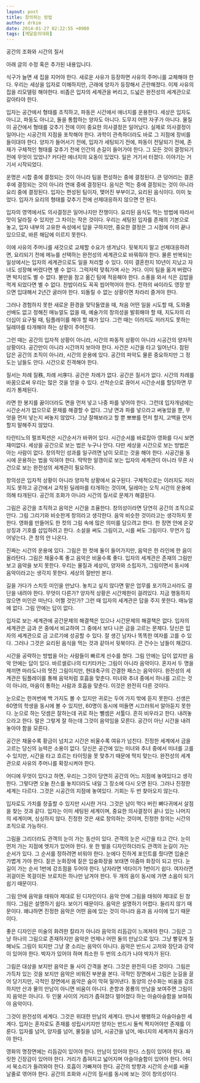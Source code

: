 ```yaml
---
layout: post
title: 창의하는 방법
author: drkim
date: 2014-01-27 02:22:55 +0900
tags: [깨달음의대화]
---
```

공간의 조화와 시간의 질서



아래 글의 수정 혹은 추가된 내용입니다.


  


식구가 늘면 새 집을 지어야 한다. 새로운 사유가 등장하면 사유의 주머니를 교체해야 한다. 우리는 세상을 입자로 이해하지만, 근래에 양자가 등장해서 곤란해졌다. 이제 사유의 집을 리모델링 해야한다. 비좁은 입자의 세계관을 버리고, 드넓은 완전성의 세계관으로 갈아타야 한다. 


  


입자는 공간에서 형태를 조직하고, 파동은 시간에서 에너지를 운용한다. 세상은 입자도 아니고, 파동도 아니고, 둘을 통합하는 양자도 아니다. 도무지 어떤 자子가 아니다. 물질이 공간에서 형태를 갖추기 전에 이미 중요한 의사결정은 일어났다. 실제로 의사결정이 일어나는 시공간의 지점을 포착해야 한다. 과학이 관측하더라도 바로 그 지점에 장비를 들이대야 한다. 양자가 들어서기 전에, 입자가 세팅되기 전에, 파동이 전달되기 전에, 존재가 구체적인 형태를 갖추기 전에 인간의 손길이 들어가야 한다. 그 모든 것이 결정되기 전에 무엇이 있었나? 커다란 에너지의 요동이 있었다. 일은 거기서 터졌다. 이야기는 거기서 시작되었다. 


  


운명은 시합 중에 결정되는 것이 아니라 팀을 편성하는 중에 결정된다. 큰 덩어리는 결혼 후에 결정되는 것이 아니라 연애 중에 결정된다. 음식은 먹는 중에 결정되는 것이 아니라 요리 중에 결정된다. 입자는 편성된 팀이자, 맺어진 부부이고, 요리된 음식이다. 이미 늦었다. 입자가 요리의 형태를 갖추기 전에 선제대응하지 않으면 안 된다.


  


입자의 영역에서도 의사결정은 일어나지만 잔챙이다. 요리된 음식도 먹는 방법에 따라서 맛이 달라질 수 있지만 그 차이는 작은 것이다. 우리는 세팅된 입자를 존재의 기본으로 놓고, 입자 내부의 고유한 속성에서 답을 구하지만, 중요한 결정은 그 시점에 이미 끝나 있으므로, 바른 해답에 이르지 못한다. 


  


이에 사유의 주머니를 새것으로 교체할 수요가 생겨났다. 뒷북치지 말고 선제대응하려면, 요리되기 전에 메뉴를 선택하는 완전성의 세계관으로 바꿔줘야 한다. 물론 반복되는 일상에서는 입자의 세계관으로도 일을 처리할 수 있다. 이미 결혼한지 10년이 지났고 자녀도 성장해 버렸다면 별 수 없다. 그럭저럭 맞춰가며 사는 거다. 이미 팀을 옮겨 버렸다면 박지성도 별 수 없다. 불만을 참고 옮긴 팀에 적응해야 한다. 소풍을 와서 식은 김밥을 먹게 되었다면 별 수 없다. 찬밥이라도 꼭꼭 씹어먹어야 한다. 천하의 싸이라도 영장 받으면 입대해서 2년간 굴러야 한다. 되돌릴 수 없는 상황이면 차라리 즐겨야 한다. 


  


그러나 경험하지 못한 새로운 환경을 맞닥들였을 때, 처음 어떤 일을 시도할 때, 도와줄 선배도 없고 정해진 매뉴얼도 없을 때, 예술가의 창의성을 발휘해야 할 때, 지도자의 리더십이 요구될 때, 팀플레이를 해야 할 때가 있다. 그런 때는 이러지도 저러지도 못하는 딜레마를 타개해야 하는 상황이 주어진다. 


  


그런 때는 공간의 입자적 상황이 아니라, 시간의 파동적 상황이 아니라 시공간의 양자적 상황이다. 공간만이 아니라 시간까지 보아야 한다. 사건은 시간을 타고 일어난다. 참된 답은 공간의 조직이 아니라, 시간의 운용에 있다. 공간의 파악도 물론 중요하지만 그 정도는 남들도 안다. 시간으로 진격해야 한다. 


  


질서는 차례 질秩, 차례 서序다. 공간은 차례가 없다. 공간은 질서가 없다. 시간의 차례를 바꿈으로써 우리는 많은 것을 얻을 수 있다. 선착순으로 끊어서 시간순서를 할당하면 무리가 통제된다. 


  


라면 한 봉지를 끓이더라도 면을 먼저 넣고 나중 파를 넣어야 한다. 그런데 입자개념에는 시간순서가 없으므로 문제를 해결할 수 없다. 그냥 면과 파를 넣으라고 써놓았을 뿐, 무엇을 먼저 넣는지 써놓지 않았다. 그냥 잘해보라고 할 뿐 뽀뽀를 먼저 할지, 고백을 먼저 할지 말해주지 않았다. 


  


타란티노의 펄프픽션은 시간순서가 바뀌어 있다. 시간순서를 바로잡아 영화를 다시 보면 재미없다. 세상을 공간으로 보는 법은 누구나 안다. 다만 세상을 시간으로 보는 방법은 아는 사람이 없다. 창의적인 성과를 일구려면 남이 모르는 것을 해야 한다. 시공간을 동시에 운용하는 법을 익혀야 한다. 딱딱한 알갱이로 보는 입자의 세계관이 아니라 무른 사건으로 보는 완전성의 세계관이 필요하다. 


  


창의성은 입자적 상황이 아니라 양자적 상황에서 요구된다. 구체적으로는 이러지도 저러지도 못하고 공간에서 교착된 딜레마를 타개하는 것이며, 딜레마는 오직 시간의 운용에 의해 타개된다. 공간의 조화가 아니라 시간의 질서로 문제가 해결된다. 


  


그림은 공간을 조직하고 음악은 시간을 조율한다. 창의성이라면 당연히 공간의 조직으로 안다. 그림 그리기와 비슷한게 창의라고 생각한다. 음악 비슷한 것이라고는 생각하지 못한다. 영화를 만들어도 한 컷의 그림 속에 많은 의미를 담으려고 한다. 한 장면 안에 온갖 상징과 기호를 삽입하려고 한다. 소설을 써도 그림이고, 시를 써도 그림이다. 무언가 집어넣는다. 큰 창의 안 나온다. 


  


진짜는 시간의 운용에 있다. 그림은 한 컷에 둘이 들어가지만, 음악은 한 라인에 한 음이 올라탄다. 그림은 채울수록 좋고 음악은 비울수록 좋다. 입자의 세계관은 존재의 그림만 보고 음악을 보지 못한다. 우리는 물질과 세상이, 양자와 소립자가, 그림이면서 동시에 음악이라고는 생각지 못한다. 세상의 절반만 본다. 


  


길을 가다가 스치듯 미인을 만났다. 놓치고 싶지 않다면 맡은 업무를 포기하고서라도 결단을 내려야 한다. 무엇이 다른가? 양자적 상황은 시간제한이 걸려있다. 지금 행동하지 않으면 미인은 떠난다. 어쩔 것인가? 그런 때 입자의 세계관은 답을 주지 못한다. 매뉴얼에 없다. 그림 안에는 답이 없다. 


  


입자로 보는 세계관에 공간문제의 해결책은 있으나 시간문제의 해결책은 없다. 입자의 세계관은 금과 은 중에서 비교하여 그 중에서 보다 나은 금을 고르는 문제다. 당신은 입자의 세계관으로 금 고르기에 성공할 수 있다. 잘 생긴 남자나 똑똑한 여자를 고를 수 있다. 그러나 그것은 요리된 음식을 먹는 것과 같아서 뒷북이다. 큰 건수는 남들이 채갔다. 


  


시간을 공략하는 방법을 아는 사람들이 빠르게 선수를 쳤다. 그림 안에는 답이 없지만 음악 안에는 답이 있다. 바르셀로나의 티키타카는 그림이 아니라 음악이다. 혼자서 두 명을 제끼면 마라도나의 멋진 그림이지만, 현대축구의 간결한 패스는 음악이다. 완전성의 세계관은 팀플레이를 통해 음악처럼 호흡을 맞춘다. 미녀와 추녀 중에서 하나를 고르는 것이 아니라, 마음이 통하는 사람과 호흡을 맞춘다. 이것은 완전히 다른 것이다. 


  


눈으로는 한꺼번에 백 가지도 볼 수 있지만 귀로는 두어 가지 밖에 듣지 못한다. 선생은 60명의 학생을 동시에 볼 수 있지만, 60명이 동시에 떠들면 시끄러워서 알아듣지 못한다. 눈으로 하는 덧셈은 잘하는데 귀로 하는 뺄셈은 서툴다. 흔히 비우라고 한다. 내려놓으라고 한다. 말은 그렇게 잘 하는데 그것이 음악임을 모른다. 공간이 아닌 시간을 내려놓아야 함을 모른다. 


  


공간은 채울수록 황금이 넘치고 시간은 비울수록 여유가 넘친다. 진정한 세계에서 금을 고르는 당신의 능력은 소용이 없다. 당신은 공간에 있는 미녀와 추녀 중에서 미녀를 고를 수 있지만, 시간을 타고 흐르는 타이밍을 못 맞추기 때문에 딱지 맞는다. 완전성의 세계관으로 사유의 주머니를 확장시켜야 한다. 


  


어디에 무엇이 있다고 하면, 우리는 그것이 당연히 공간의 어느 지점에 놓여있다고 생각한다. 그렇다면 오늘 찬스를 놓치더라도 내일 그 장소에 다시 오면 된다. 그러나 진정한 세계는 다르다. 그것은 시공간의 지점에 놓여있다. 기회는 두 번 찾아오지 않는다. 


  


입자로도 가치를 창출할 수 있지만 시시한 거다. 그것은 남이 먹다 버린 뼈다귀에서 살점을 찾는 것과 같다. 입자는 이미 세팅된 세계이며, 중요한 의사결정이 끝나 있는 나머지의 세계이며, 싱싱하지 않다. 진정한 것은 새로 창의하는 것이며, 진정한 창의는 시간의 조직으로 가능하다. 


  


그림을 그리더라도 관객의 눈이 가는 동선이 있다. 관객의 눈은 시간을 타고 간다. 눈이 먼저 가는 지점에 엣지가 있어야 한다. 옷 한 벌을 디자인하더라도 관객의 눈길이 가는 순서가 있다. 그 순서를 정하려면 비워야 한다. 눈에다 진하게 포인트를 줬다면 입술은 가볍게 가야 한다. 짙은 눈화장에 짙은 입술화장을 보태면 아줌마 화장이 되고 만다. 눈길이 가는 순서 1번에 강조점을 두어야 한다. 남자라면 넥타이가 1번이기 쉽다. 여자라면 귀걸이든 목걸이든 브로치든 하나만 남겨야 한다. 두 개의 음이 동시에 가면 소음이 되기 쉽기 때문이다. 


  


그림 안에 음악을 태워야 제대로 된 디자인이다. 음악 안에 그림을 태워야 제대로 된 창의다. 그림은 설명하기 쉽다. 보이기 때문이다. 음악은 설명하기 어렵다. 들리지 않기 때문이다. 왜냐하면 진정한 음악은 어떤 음에 있는 것이 아니라 음과 음 사이에 있기 때문이다. 


  


좋은 디자인은 미술의 화려한 칼라가 아니라 음악의 리듬감이 느껴져야 한다. 그림은 그냥 하나의 그림으로 존재하지만 음악은 언제나 어떤 둘의 만남으로 있다. 그냥 빨갛게 칠해놔도 그림이 되지만 그냥 쿵 소리는 음악이 아니다. 음악은 반드시 고저와 장단과 강약이 있어야 한다. 박자가 있어야 하며 최소한 두 번의 소리가 나야 박자가 된다. 


  


그림은 대상을 보지만 음악은 둘 사이 간격을 본다. 그것은 완전히 다른 것이다. 그림은 가득차 있는 것을 보지만 음악은 비워진 부분을 본다. 극적인 장면에서 그림은 눈길을 끌어 당기지만, 극적인 장면에서 음악은 숨이 막혀 밀어낸다. 동양의 산수화는 비움을 강조하지만 산과 물의 만남이 아니면 비움이 아니다. 춘향과 몽룡의 만남을 보여주면 그림이지 음악은 아니다. 두 인물 사이의 거리가 좁혀졌다 멀어졌다 하는 아슬아슬함을 보여줘야 음악이다. 


  


그것이 완전성의 세계다. 그것은 위대한 만남의 세계다. 만나서 팽팽하고 아슬아슬한 세계다. 입자는 혼자로도 존재를 성립시키지만 양자는 반드시 둘씩 짝지어야만 존재를 이룬다. 입자를 넘어, 양자를 넘어, 물질을 넘어, 시공간을 넘어, 에너지의 세계까지 올라가야 한다. 


  


영화의 명장면에는 리듬감이 있어야 한다. 만남이 있어야 한다. 스침이 있어야 한다. 짜릿한 긴장감이 있어야 한다. 거리가 좁혀지고 넓어지며 아슬아슬함이 있어야 한다. 어디서 북소리가 들려와야 한다. 호흡이 가빠져야 한다. 공간의 방향과 시간의 순서를 씨줄 날줄로 엮어야 한다. 공간의 조화와 시간의 질서를 동시에 보는 것이 창의성이다.